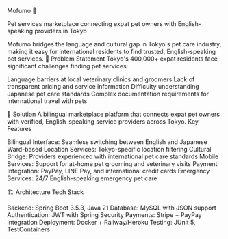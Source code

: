 Mofumo 🐾

Pet services marketplace connecting expat pet owners with English-speaking providers in Tokyo

Mofumo bridges the language and cultural gap in Tokyo's pet care industry, making it easy for international residents to find trusted, English-speaking pet services.
🎯 Problem Statement
Tokyo's 400,000+ expat residents face significant challenges finding pet services:

Language barriers at local veterinary clinics and groomers
Lack of transparent pricing and service information
Difficulty understanding Japanese pet care standards
Complex documentation requirements for international travel with pets

🚀 Solution
A bilingual marketplace platform that connects expat pet owners with verified, English-speaking service providers across Tokyo.
Key Features

Bilingual Interface: Seamless switching between English and Japanese
Ward-based Location Services: Tokyo-specific location filtering
Cultural Bridge: Providers experienced with international pet care standards
Mobile Services: Support for at-home pet grooming and veterinary visits
Payment Integration: PayPay, LINE Pay, and international credit cards
Emergency Services: 24/7 English-speaking emergency pet care

🏗️ Architecture
Tech Stack

Backend: Spring Boot 3.5.3, Java 21
Database: MySQL with JSON support
Authentication: JWT with Spring Security
Payments: Stripe + PayPay integration
Deployment: Docker + Railway/Heroku
Testing: JUnit 5, TestContainers
